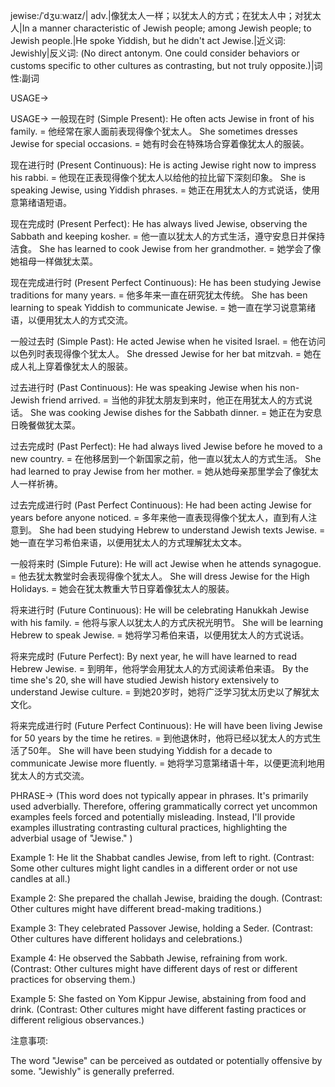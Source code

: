 jewise:/ˈdʒuːwaɪz/| adv.|像犹太人一样；以犹太人的方式；在犹太人中；对犹太人|In a manner characteristic of Jewish people; among Jewish people; to Jewish people.|He spoke Yiddish, but he didn't act Jewise.|近义词: Jewishly|反义词: (No direct antonym.  One could consider behaviors or customs specific to other cultures as contrasting, but not truly opposite.)|词性:副词


USAGE->

USAGE->
一般现在时 (Simple Present):
He often acts Jewise in front of his family. = 他经常在家人面前表现得像个犹太人。
She sometimes dresses Jewise for special occasions. = 她有时会在特殊场合穿着像犹太人的服装。

现在进行时 (Present Continuous):
He is acting Jewise right now to impress his rabbi. = 他现在正表现得像个犹太人以给他的拉比留下深刻印象。
She is speaking Jewise, using Yiddish phrases.  = 她正在用犹太人的方式说话，使用意第绪语短语。

现在完成时 (Present Perfect):
He has always lived Jewise, observing the Sabbath and keeping kosher. = 他一直以犹太人的方式生活，遵守安息日并保持洁食。
She has learned to cook Jewise from her grandmother. = 她学会了像她祖母一样做犹太菜。

现在完成进行时 (Present Perfect Continuous):
He has been studying Jewise traditions for many years. = 他多年来一直在研究犹太传统。
She has been learning to speak Yiddish to communicate Jewise. = 她一直在学习说意第绪语，以便用犹太人的方式交流。


一般过去时 (Simple Past):
He acted Jewise when he visited Israel. = 他在访问以色列时表现得像个犹太人。
She dressed Jewise for her bat mitzvah. = 她在成人礼上穿着像犹太人的服装。


过去进行时 (Past Continuous):
He was speaking Jewise when his non-Jewish friend arrived. = 当他的非犹太朋友到来时，他正在用犹太人的方式说话。
She was cooking Jewise dishes for the Sabbath dinner.  = 她正在为安息日晚餐做犹太菜。

过去完成时 (Past Perfect):
He had always lived Jewise before he moved to a new country. = 在他移居到一个新国家之前，他一直以犹太人的方式生活。
She had learned to pray Jewise from her mother. = 她从她母亲那里学会了像犹太人一样祈祷。


过去完成进行时 (Past Perfect Continuous):
He had been acting Jewise for years before anyone noticed. = 多年来他一直表现得像个犹太人，直到有人注意到。
She had been studying Hebrew to understand Jewish texts Jewise. = 她一直在学习希伯来语，以便用犹太人的方式理解犹太文本。


一般将来时 (Simple Future):
He will act Jewise when he attends synagogue. = 他去犹太教堂时会表现得像个犹太人。
She will dress Jewise for the High Holidays. = 她会在犹太教重大节日穿着像犹太人的服装。


将来进行时 (Future Continuous):
He will be celebrating Hanukkah Jewise with his family. = 他将与家人以犹太人的方式庆祝光明节。
She will be learning Hebrew to speak Jewise. = 她将学习希伯来语，以便用犹太人的方式说话。


将来完成时 (Future Perfect):
By next year, he will have learned to read Hebrew Jewise. = 到明年，他将学会用犹太人的方式阅读希伯来语。
By the time she's 20, she will have studied Jewish history extensively to understand Jewise culture. = 到她20岁时，她将广泛学习犹太历史以了解犹太文化。


将来完成进行时 (Future Perfect Continuous):
He will have been living Jewise for 50 years by the time he retires. = 到他退休时，他将已经以犹太人的方式生活了50年。
She will have been studying Yiddish for a decade to communicate Jewise more fluently. = 她将学习意第绪语十年，以便更流利地用犹太人的方式交流。


PHRASE-> (This word does not typically appear in phrases.  It's primarily used adverbially.  Therefore, offering grammatically correct yet uncommon examples feels forced and potentially misleading.  Instead, I'll provide examples illustrating contrasting cultural practices, highlighting the adverbial usage of "Jewise." )


Example 1:  He lit the Shabbat candles Jewise, from left to right.  (Contrast: Some other cultures might light candles in a different order or not use candles at all.)

Example 2:  She prepared the challah Jewise, braiding the dough. (Contrast: Other cultures might have different bread-making traditions.)

Example 3:  They celebrated Passover Jewise, holding a Seder. (Contrast: Other cultures have different holidays and celebrations.)

Example 4:  He observed the Sabbath Jewise, refraining from work. (Contrast: Other cultures might have different days of rest or different practices for observing them.)

Example 5: She fasted on Yom Kippur Jewise, abstaining from food and drink. (Contrast: Other cultures might have different fasting practices or different religious observances.)


注意事项:

The word "Jewise" can be perceived as outdated or potentially offensive by some. "Jewishly" is generally preferred.
